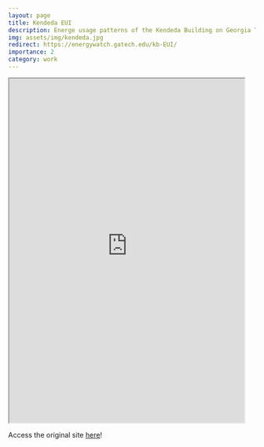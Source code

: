 ```yaml
---
layout: page
title: Kendeda EUI
description: Energe usage patterns of the Kendeda Building on Georgia Tech campus
img: assets/img/kendeda.jpg
redirect: https://energywatch.gatech.edu/kb-EUI/
importance: 2
category: work
---
```


<div class="row justify-content-sm-center">
    <div class="col-sm mt-3 mt-md-0">
        <iframe width="95%" height="700" src="https://energywatch.gatech.edu/kb-EUI/"></iframe>
    </div>
</div>

Access the original site [here](https://energywatch.gatech.edu/kb-EUI/)!

